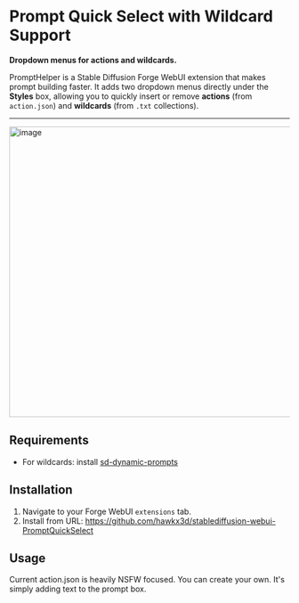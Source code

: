 # Prompt Quick Select with Wildcard Support

**Dropdown menus for actions and wildcards.**

PromptHelper is a Stable Diffusion Forge WebUI extension that makes prompt building faster. It adds two dropdown menus directly under the **Styles** box, allowing you to quickly insert or remove **actions** (from `action.json`) and **wildcards** (from `.txt` collections).

---
<img width="2477" height="522" alt="image" src="https://github.com/user-attachments/assets/3e35cb34-f325-44ad-a0a1-3dda824c2424" />


## Requirements
  
- For wildcards: install [sd-dynamic-prompts](https://github.com/adieyal/sd-dynamic-prompts)  


## Installation

1. Navigate to your Forge WebUI `extensions` tab.
2. Install from URL:
https://github.com/hawkx3d/stablediffusion-webui-PromptQuickSelect


## Usage
Current action.json is heavily NSFW focused. You can create your own. It's simply adding text to the prompt box.


